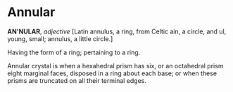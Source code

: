 # Annular

**AN'NULAR**, _adjective_ \[Latin annulus, a ring, from Celtic ain, a circle, and ul, young, small; annulus, a little circle.\]

Having the form of a ring; pertaining to a ring.

Annular crystal is when a hexahedral prism has six, or an octahedral prism eight marginal faces, disposed in a ring about each base; or when these prisms are truncated on all their terminal edges.